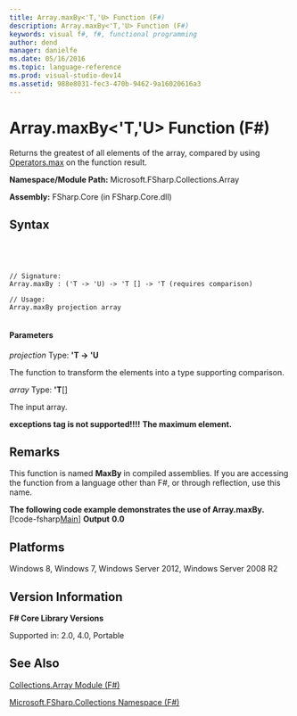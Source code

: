 ```yaml
---
title: Array.maxBy<'T,'U> Function (F#)
description: Array.maxBy<'T,'U> Function (F#)
keywords: visual f#, f#, functional programming
author: dend
manager: danielfe
ms.date: 05/16/2016
ms.topic: language-reference
ms.prod: visual-studio-dev14
ms.assetid: 988e8031-fec3-470b-9462-9a16020616a3 
---
```


# Array.maxBy<'T,'U> Function (F#)

Returns the greatest of all elements of the array, compared by using [Operators.max](http://msdn.microsoft.com/en-us/library/9a988328-00e9-467b-8dfa-e7a6990f6cce) on the function result.

**Namespace/Module Path:** Microsoft.FSharp.Collections.Array

**Assembly:** FSharp.Core (in FSharp.Core.dll)


## Syntax



```




// Signature:
Array.maxBy : ('T -> 'U) -> 'T [] -> 'T (requires comparison)

// Usage:
Array.maxBy projection array


```





#### Parameters
*projection*
Type: **'T -&gt; 'U**


The function to transform the elements into a type supporting comparison.


*array*
Type: **'T**[[]](http://msdn.microsoft.com/en-us/library/def20292-9aae-4596-9275-b94e594f8493)


The input array.



**exceptions tag is not supported!!!!**
**The maximum element.**
## Remarks
This function is named **MaxBy** in compiled assemblies. If you are accessing the function from a language other than F#, or through reflection, use this name.

**The following code example demonstrates the use of Array.maxBy.**
[!code-fsharp[Main](snippets/fsarrays/snippet56.fs)]
**Output**
**0.0**
## Platforms
Windows 8, Windows 7, Windows Server 2012, Windows Server 2008 R2


## Version Information
**F# Core Library Versions**

Supported in: 2.0, 4.0, Portable




## See Also
[Collections.Array Module &#40;F&#35;&#41;](Collections.Array-Module-%5BFSharp%5D.md)

[Microsoft.FSharp.Collections Namespace &#40;F&#35;&#41;](Microsoft.FSharp.Collections-Namespace-%5BFSharp%5D.md)


